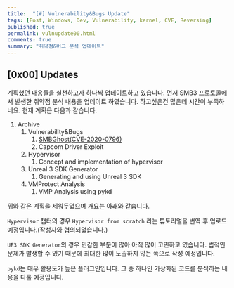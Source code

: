 ```yaml
---
title:  "[#] Vulnerability&Bugs Update"
tags: [Post, Windows, Dev, Vulnerability, kernel, CVE, Reversing]
published: true
permalink: vulnupdate00.html
comments: true
summary: "취약점&버그 분석 업데이트"
---
```


## [0x00] Updates

계획했던 내용들을 실천하고자 하나씩 업데이트하고 있습니다. 먼저 SMB3 프로토콜에서 발생한 취약점 분석 내용을 업데이트 하였습니다. 하고싶은건 많은데 시간이 부족하네요. 현재 계획은 다음과 같습니다.

1. Archive
   1. Vulnerability&Bugs
      1. <a href="https://shhoya.github.io/vuln_smb_introduction.html">SMBGhost(CVE-2020-0796)</a>
      2. Capcom Driver Exploit
   2. Hypervisor
      1. Concept and implementation of hypervisor
   3. Unreal 3 SDK Generator
      1. Generating and using Unreal 3 SDK
   4. VMProtect Analysis
      1. VMP Analysis using pykd

위와 같은 계획을 세워두었으며 개요는 아래와 같습니다.

`Hypervisor` 챕터의 경우 `Hypervisor from scratch` 라는 튜토리얼을 번역 후 업로드 예정입니다.(작성자와 협의되었습니다.)

`UE3 SDK Generator`의 경우 민감한 부분이 많아 아직 많이 고민하고 있습니다. 법적인 문제가 발생할 수 있기 때문에 최대한 많이 노출하지 않는 쪽으로 작성 예정입니다.

`pykd`는 매우 활용도가 높은 플러그인입니다. 그 중 하나인 가상화된 코드를 분석하는 내용을 다룰 예정입니다.